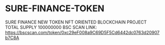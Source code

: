 # SURE-FINANCE-TOKEN
SURE FINANCE NEW TOKEN
NFT ORIENTED BLOCKCHAIN PROJECT
TOTAL SUPPLY 100000000 
BSC SCAN LINK: https://bscscan.com/token/0xc29eF008a9C69D5F5Cd6442dc0763d20907b7C8A

